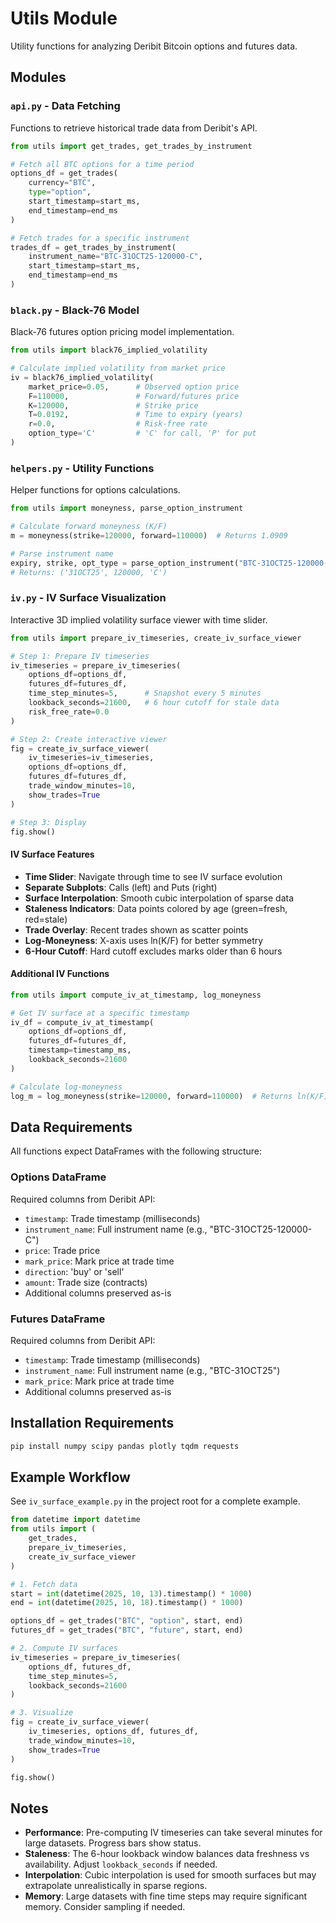 # Utils Module

Utility functions for analyzing Deribit Bitcoin options and futures data.

## Modules

### `api.py` - Data Fetching
Functions to retrieve historical trade data from Deribit's API.

```python
from utils import get_trades, get_trades_by_instrument

# Fetch all BTC options for a time period
options_df = get_trades(
    currency="BTC",
    type="option", 
    start_timestamp=start_ms,
    end_timestamp=end_ms
)

# Fetch trades for a specific instrument
trades_df = get_trades_by_instrument(
    instrument_name="BTC-31OCT25-120000-C",
    start_timestamp=start_ms,
    end_timestamp=end_ms
)
```

### `black.py` - Black-76 Model
Black-76 futures option pricing model implementation.

```python
from utils import black76_implied_volatility

# Calculate implied volatility from market price
iv = black76_implied_volatility(
    market_price=0.05,      # Observed option price
    F=110000,               # Forward/futures price  
    K=120000,               # Strike price
    T=0.0192,               # Time to expiry (years)
    r=0.0,                  # Risk-free rate
    option_type='C'         # 'C' for call, 'P' for put
)
```

### `helpers.py` - Utility Functions
Helper functions for options calculations.

```python
from utils import moneyness, parse_option_instrument

# Calculate forward moneyness (K/F)
m = moneyness(strike=120000, forward=110000)  # Returns 1.0909

# Parse instrument name
expiry, strike, opt_type = parse_option_instrument("BTC-31OCT25-120000-C")
# Returns: ('31OCT25', 120000, 'C')
```

### `iv.py` - IV Surface Visualization
Interactive 3D implied volatility surface viewer with time slider.

```python
from utils import prepare_iv_timeseries, create_iv_surface_viewer

# Step 1: Prepare IV timeseries
iv_timeseries = prepare_iv_timeseries(
    options_df=options_df,
    futures_df=futures_df,
    time_step_minutes=5,      # Snapshot every 5 minutes
    lookback_seconds=21600,   # 6 hour cutoff for stale data
    risk_free_rate=0.0
)

# Step 2: Create interactive viewer
fig = create_iv_surface_viewer(
    iv_timeseries=iv_timeseries,
    options_df=options_df,
    futures_df=futures_df,
    trade_window_minutes=10,
    show_trades=True
)

# Step 3: Display
fig.show()
```

#### IV Surface Features

- **Time Slider**: Navigate through time to see IV surface evolution
- **Separate Subplots**: Calls (left) and Puts (right)
- **Surface Interpolation**: Smooth cubic interpolation of sparse data
- **Staleness Indicators**: Data points colored by age (green=fresh, red=stale)
- **Trade Overlay**: Recent trades shown as scatter points
- **Log-Moneyness**: X-axis uses ln(K/F) for better symmetry
- **6-Hour Cutoff**: Hard cutoff excludes marks older than 6 hours

#### Additional IV Functions

```python
from utils import compute_iv_at_timestamp, log_moneyness

# Get IV surface at a specific timestamp
iv_df = compute_iv_at_timestamp(
    options_df=options_df,
    futures_df=futures_df,
    timestamp=timestamp_ms,
    lookback_seconds=21600
)

# Calculate log-moneyness
log_m = log_moneyness(strike=120000, forward=110000)  # Returns ln(K/F)
```

## Data Requirements

All functions expect DataFrames with the following structure:

### Options DataFrame
Required columns from Deribit API:
- `timestamp`: Trade timestamp (milliseconds)
- `instrument_name`: Full instrument name (e.g., "BTC-31OCT25-120000-C")
- `price`: Trade price
- `mark_price`: Mark price at trade time
- `direction`: 'buy' or 'sell'
- `amount`: Trade size (contracts)
- Additional columns preserved as-is

### Futures DataFrame
Required columns from Deribit API:
- `timestamp`: Trade timestamp (milliseconds)
- `instrument_name`: Full instrument name (e.g., "BTC-31OCT25")
- `mark_price`: Mark price at trade time
- Additional columns preserved as-is

## Installation Requirements

```bash
pip install numpy scipy pandas plotly tqdm requests
```

## Example Workflow

See `iv_surface_example.py` in the project root for a complete example.

```python
from datetime import datetime
from utils import (
    get_trades, 
    prepare_iv_timeseries, 
    create_iv_surface_viewer
)

# 1. Fetch data
start = int(datetime(2025, 10, 13).timestamp() * 1000)
end = int(datetime(2025, 10, 18).timestamp() * 1000)

options_df = get_trades("BTC", "option", start, end)
futures_df = get_trades("BTC", "future", start, end)

# 2. Compute IV surfaces
iv_timeseries = prepare_iv_timeseries(
    options_df, futures_df, 
    time_step_minutes=5,
    lookback_seconds=21600
)

# 3. Visualize
fig = create_iv_surface_viewer(
    iv_timeseries, options_df, futures_df,
    trade_window_minutes=10,
    show_trades=True
)

fig.show()
```

## Notes

- **Performance**: Pre-computing IV timeseries can take several minutes for large datasets. Progress bars show status.
- **Staleness**: The 6-hour lookback window balances data freshness vs availability. Adjust `lookback_seconds` if needed.
- **Interpolation**: Cubic interpolation is used for smooth surfaces but may extrapolate unrealistically in sparse regions.
- **Memory**: Large datasets with fine time steps may require significant memory. Consider sampling if needed.

